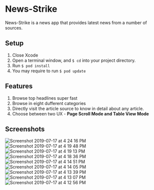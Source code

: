# News-Strike
News-Strike is a news app that provides latest news from a number of sources.
## Setup
1. Close Xcode
2. Open a terminal window, and ```$ cd``` into your project directory.
3. Run ```$ pod install```
4. You may require to run ```$ pod update```
## Features
1. Browse top headlines super fast
2. Browse in eight dufferent categories
3. Directly visit the article source to know in detail about any article.
4. Choose between two UX - **Page Scroll Mode and Table View Mode**

## Screenshots

![Screenshot 2019-07-17 at 4 24 16 PM](https://user-images.githubusercontent.com/32341862/61370157-60e6ea80-a8af-11e9-8172-5b4176115630.png)
![Screenshot 2019-07-17 at 4 19 48 PM](https://user-images.githubusercontent.com/32341862/61370024-149baa80-a8af-11e9-9991-dc8f2fbca24a.png)
![Screenshot 2019-07-17 at 4 19 13 PM](https://user-images.githubusercontent.com/32341862/61370025-149baa80-a8af-11e9-9f3c-1d8bef2bcac7.png)
![Screenshot 2019-07-17 at 4 18 36 PM](https://user-images.githubusercontent.com/32341862/61370026-15344100-a8af-11e9-8c44-b4bb2efff6fd.png)
![Screenshot 2019-07-17 at 4 14 51 PM](https://user-images.githubusercontent.com/32341862/61370027-15344100-a8af-11e9-8543-fcf243c416d7.png)
![Screenshot 2019-07-17 at 4 14 05 PM](https://user-images.githubusercontent.com/32341862/61370028-15344100-a8af-11e9-8663-b4f8517c9e5c.png)
![Screenshot 2019-07-17 at 4 13 39 PM](https://user-images.githubusercontent.com/32341862/61370029-15344100-a8af-11e9-9373-09f0d09bf89a.png)
![Screenshot 2019-07-17 at 4 13 07 PM](https://user-images.githubusercontent.com/32341862/61370031-15ccd780-a8af-11e9-8d07-988629f6d623.png)
![Screenshot 2019-07-17 at 4 12 56 PM](https://user-images.githubusercontent.com/32341862/61370033-15ccd780-a8af-11e9-81d7-4f480a81ba80.png)



